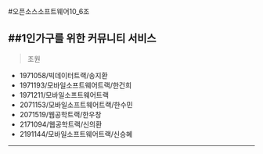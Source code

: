 #오픈소스소프트웨어10_6조

##1인가구를 위한 커뮤니티 서비스
------------
>조원
- 1971058/빅데이터트랙/송지환
- 1971193/모바일소프트웨어트랙/한건희
- 1971211/모바일소프트웨어트랙
- 2071153/모바일소프트웨어트랙/한수민
- 2071519/웹공학트랙/한우창
- 2171094/웹공학트랙/신의환
- 2191144/모바일소프트웨어트랙/신승혜
------------